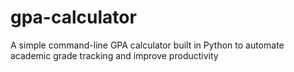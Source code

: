 # gpa-calculator
A simple command-line GPA calculator built in Python to automate academic grade tracking and improve productivity
